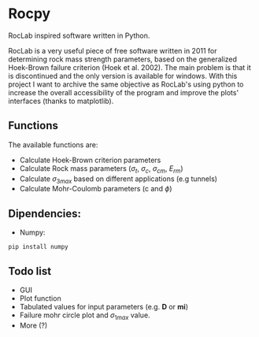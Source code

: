 # Rocpy

RocLab inspired software written in Python.

RocLab is a very useful piece of free software written in 2011 for determining rock mass strength parameters, based on the generalized Hoek-Brown failure criterion (Hoek
et al. 2002). The main problem is that it is discontinued and the only version is available for windows. With this project I want to archive the same objective as RocLab's using python to increase the overall accessibility of the program and improve the plots' interfaces (thanks to matplotlib). 

## Functions

The available functions are:

+ Calculate Hoek-Brown criterion parameters
+ Calculate Rock mass parameters ($\sigma_{t}$, $\sigma_{c}$, $\sigma_{cm}$, $E_{rm}$)
+ Calculate $\sigma_{3max}$ based on different applications (e.g tunnels)
+ Calculate Mohr-Coulomb parameters (c and $\phi$)


## Dipendencies:

+ Numpy:

```
pip install numpy
```


## Todo list

+ GUI
+ Plot function
+ Tabulated values for input parameters (e.g. **D** or **mi**)
+ Failure mohr circle plot and $\sigma_{1max}$ value.
+ More (?)


